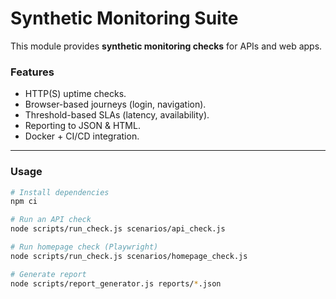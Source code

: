 # Synthetic Monitoring Suite

This module provides **synthetic monitoring checks** for APIs and web apps.  

### Features
- HTTP(S) uptime checks.
- Browser-based journeys (login, navigation).
- Threshold-based SLAs (latency, availability).
- Reporting to JSON & HTML.
- Docker + CI/CD integration.

---

### Usage

```bash
# Install dependencies
npm ci

# Run an API check
node scripts/run_check.js scenarios/api_check.js

# Run homepage check (Playwright)
node scripts/run_check.js scenarios/homepage_check.js

# Generate report
node scripts/report_generator.js reports/*.json
